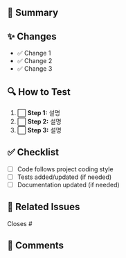 ## 📌 Summary  
<!-- PR의 목적과 변경 사항을 간략히 설명하세요. -->  

## ✨ Changes  
- ✅ Change 1  
- ✅ Change 2  
- ✅ Change 3  

## 🔍 How to Test  

1. ⬜ **Step 1:** 설명  
2. ⬜ **Step 2:** 설명  
3. ⬜ **Step 3:** 설명  

## ✅ Checklist  
- [ ] Code follows project coding style  
- [ ] Tests added/updated (if needed)  
- [ ] Documentation updated (if needed)  

## 🔗 Related Issues  
<!-- 관련된 이슈가 있다면 링크하세요. (예: Closes #123) -->  
Closes #  

## 💬 Comments  
<!-- 추가로 공유할 내용이 있다면 여기에 적으세요. -->  
